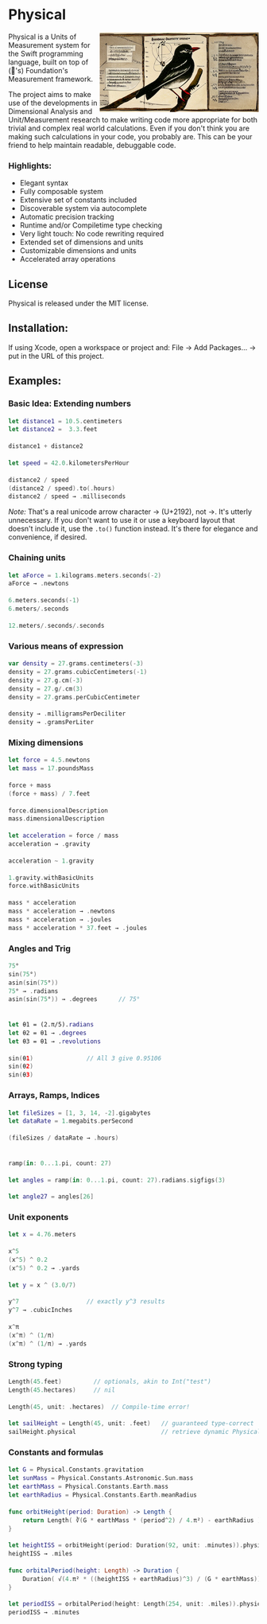 # Physical

<img align="right" src="logo.png">

Physical is a Units of Measurement system for the Swift programming language, built on top of ('s) Foundation's Measurement framework.

The project aims to make use of the developments in Dimensional Analysis and Unit/Measurement research to make writing code more appropriate for both trivial and complex real world calculations. Even if you don't think you are making such calculations in your code, you probably are. This can be your friend to help maintain readable, debuggable code.

### Highlights:

* Elegant syntax
* Fully composable system
* Extensive set of constants included
* Discoverable system via autocomplete
* Automatic precision tracking
* Runtime and/or Compiletime type checking
* Very light touch: No code rewriting required
* Extended set of dimensions and units
* Customizable dimensions and units
* Accelerated array operations

## License

Physical is released under the MIT license.

## Installation:

If using Xcode, open a workspace or project and: File → Add Packages... → put in the URL of this project.

## Examples:

### Basic Idea: Extending numbers

```swift
let distance1 = 10.5.centimeters
let distance2 =  3.3.feet

distance1 + distance2

let speed = 42.0.kilometersPerHour

distance2 / speed
(distance2 / speed).to(.hours)
distance2 / speed → .milliseconds
```

_Note:_ That's a real unicode arrow character → (U+2192), not ->. It's utterly unnecessary. If you don't want to use it or use a keyboard layout that doesn't include it, use the `.to()` function instead. It's there for elegance and convenience, if desired.

### Chaining units

```swift
let aForce = 1.kilograms.meters.seconds(-2)
aForce → .newtons

6.meters.seconds(-1)
6.meters/.seconds

12.meters/.seconds/.seconds
```

### Various means of expression

```swift
var density = 27.grams.centimeters(-3)
density = 27.grams.cubicCentimeters(-1)
density = 27.g.cm(-3)
density = 27.g/.cm(3)
density = 27.grams.perCubicCentimeter

density → .milligramsPerDeciliter
density → .gramsPerLiter
```

### Mixing dimensions

```swift
let force = 4.5.newtons
let mass = 17.poundsMass

force + mass
(force + mass) / 7.feet

force.dimensionalDescription
mass.dimensionalDescription

let acceleration = force / mass
acceleration → .gravity

acceleration ~ 1.gravity

1.gravity.withBasicUnits
force.withBasicUnits

mass * acceleration
mass * acceleration → .newtons
mass * acceleration → .joules
mass * acceleration * 37.feet → .joules
```

### Angles and Trig

```swift
75°
sin(75°)
asin(sin(75°))
75° → .radians
asin(sin(75°)) → .degrees      // 75°


let θ1 = (2.π/5).radians
let θ2 = θ1 → .degrees
let θ3 = θ1 → .revolutions

sin(θ1)               // All 3 give 0.95106
sin(θ2)
sin(θ3)
```

### Arrays, Ramps, Indices

```swift
let fileSizes = [1, 3, 14, -2].gigabytes
let dataRate = 1.megabits.perSecond

(fileSizes / dataRate → .hours)


ramp(in: 0...1.pi, count: 27)

let angles = ramp(in: 0...1.pi, count: 27).radians.sigfigs(3)

let angle27 = angles[26]
```

### Unit exponents

```swift
let x = 4.76.meters

x^5
(x^5) ^ 0.2
(x^5) ^ 0.2 → .yards

let y = x ^ (3.0/7)

y^7                   // exactly y^3 results
y^7 → .cubicInches

x^π
(x^π) ^ (1/π)
(x^π) ^ (1/π) → .yards
```

### Strong typing

```swift
Length(45.feet)         // optionals, akin to Int("test")
Length(45.hectares)     // nil

Length(45, unit: .hectares)  // Compile-time error!

let sailHeight = Length(45, unit: .feet)   // guaranteed type-correct
sailHeight.physical                        // retrieve dynamic Physical type
```

### Constants and formulas

```swift
let G = Physical.Constants.gravitation
let sunMass = Physical.Constants.Astronomic.Sun.mass
let earthMass = Physical.Constants.Earth.mass
let earthRadius = Physical.Constants.Earth.meanRadius

func orbitHeight(period: Duration) -> Length {
	return Length( ∛(G * earthMass * (period^2) / 4.π²) - earthRadius )!
}

let heightISS = orbitHeight(period: Duration(92, unit: .minutes)).physical
heightISS → .miles

func orbitalPeriod(height: Length) -> Duration {
	Duration( √(4.π² * ((heightISS + earthRadius)^3) / (G * earthMass)) )!
}

let periodISS = orbitalPeriod(height: Length(254, unit: .miles)).physical
periodISS → .minutes
```